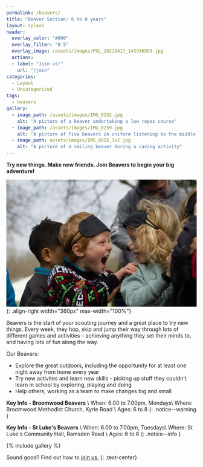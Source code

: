 ```yaml
---
permalink: /beavers/
title: "Beaver Section: 6 to 8 years"
layout: splash
header:
  overlay_color: "#000"
  overlay_filter: "0.5"
  overlay_image: /assets/images/PXL_20220417_143936993.jpg
  actions:
  - label: "Join us!"
    url: "/join"
categories:
  - Layout
  - Uncategorized
tags:
  - beavers
gallery:
  - image_path: /assets/images/IMG_0152.jpg
    alt: "A picture of a beaver undertaking a low ropes course"
  - image_path: /assets/images/IMG_0259.jpg
    alt: "A picture of five beavers in uniform listening to the middle one talk"
  - image_path: assets/images/IMG_8815_3x2.jpg
    alt: "A picture of a smiling beaver during a caving activity"
---
```


**Try new things. Make new friends. Join Beavers to begin your big adventure!**

![A picture of an excited beaver before an activity"](/assets/images/IMG_0021.jpg){: .align-right width="360px" max-width="100%"} 

Beavers is the start of your scouting journey and a great place to try new things. Every week, they hop, skip and jump their way through lots of different games and activities – achieving anything they set their minds to, and having lots of fun along the way.

Our Beavers:

- Explore the great outdoors, including the opportunity for at least one night away from home every year
- Try new activites and learn new skills - picking up stuff they couldn't learn in school by exploring, playing and doing
- Help others, working as a team to make changes big and small

**Key Info - Broomwood Beavers** \\
When: 6.00 to 7.00pm, Mondays\\
Where: Broomwood Methodist Church, Kyrle Road \\
Ages: 6 to 8
{: .notice--warning }

**Key Info - St Luke's Beavers** \\
When: 6.00 to 7.00pm, Tuesdays\\
Where: St Luke's Community Hall, Ramsden Road \\
Ages: 6 to 8
{: .notice--info }

{% include gallery %}

Sound good? Find out how to <a href="../join" class="btn btn--success">join us.</a>
{: .text-center}